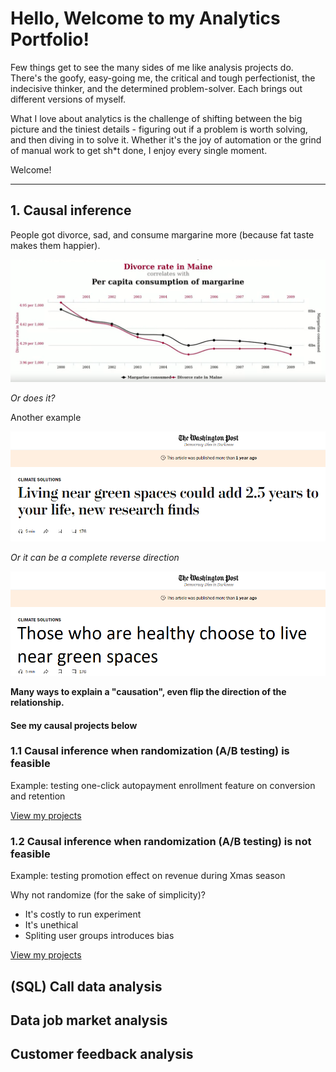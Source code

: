 # Hello, Welcome to my Analytics Portfolio! <br>
Few things get to see the many sides of me like analysis projects do. There's the goofy, easy-going me, the critical and tough perfectionist, the indecisive thinker, and the determined problem-solver. Each brings out different versions of myself. <br>

What I love about analytics is the challenge of shifting between the big picture and the tiniest details - figuring out if a problem is worth solving, and then diving in to solve it. Whether it's the joy of automation or the grind of manual work to get sh*t done, I enjoy every single moment.

Welcome!
_________
## 1. Causal inference 
People got divorce, sad, and consume margarine more (because fat taste makes them happier). <br>

![alt text](images/correlation-causation.png)

*Or does it?* 

Another example <br>

![alt text](images/spurious-causation-article.png)

*Or it can be a complete reverse direction* <br>

![alt text](images/spurious-causation.png)

**Many ways to explain a "causation", even flip the direction of the relationship.**

#### See my causal projects below

### 1.1 Causal inference when randomization (A/B testing) is feasible
Example: testing one-click autopayment enrollment feature on conversion and retention

[View my projects](Causal%20inference/AB%20testing%20is%20feasible)

### 1.2 Causal inference when randomization (A/B testing) is not feasible
Example: testing promotion effect on revenue during Xmas season

Why not randomize (for the sake of simplicity)?
- It's costly to run experiment
- It's unethical 
- Spliting user groups introduces bias

[View my projects](Causal%20inference/AB%20testing%20is%20not%20feasible)

## (SQL) Call data analysis

## Data job market analysis 

## Customer feedback analysis



